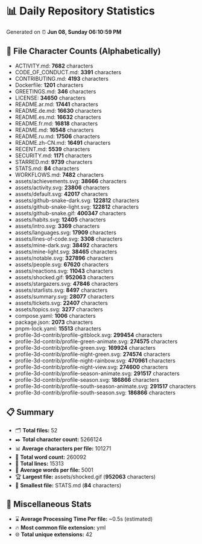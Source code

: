 # 📊 Daily Repository Statistics
Generated on ⏰ **Jun 08, Sunday 06:10:59 PM**

## 📂 File Character Counts (Alphabetically)
- ACTIVITY.md: **7682** characters
- CODE_OF_CONDUCT.md: **3391** characters
- CONTRIBUTING.md: **4193** characters
- Dockerfile: **1201** characters
- GREETINGS.md: **346** characters
- LICENSE: **34650** characters
- README.ar.md: **17441** characters
- README.de.md: **16630** characters
- README.es.md: **16632** characters
- README.fr.md: **16818** characters
- README.md: **16548** characters
- README.ru.md: **17506** characters
- README.zh-CN.md: **16491** characters
- RECENT.md: **5539** characters
- SECURITY.md: **1171** characters
- STARRED.md: **9739** characters
- STATS.md: **84** characters
- WORKFLOWS.md: **7482** characters
- assets/achievements.svg: **38666** characters
- assets/activity.svg: **23806** characters
- assets/default.svg: **42017** characters
- assets/github-snake-dark.svg: **122812** characters
- assets/github-snake-light.svg: **122812** characters
- assets/github-snake.gif: **400347** characters
- assets/habits.svg: **12405** characters
- assets/intro.svg: **3369** characters
- assets/languages.svg: **17909** characters
- assets/lines-of-code.svg: **3308** characters
- assets/mine-dark.svg: **38492** characters
- assets/mine-light.svg: **38465** characters
- assets/notable.svg: **327896** characters
- assets/people.svg: **67620** characters
- assets/reactions.svg: **11043** characters
- assets/shocked.gif: **952063** characters
- assets/stargazers.svg: **47846** characters
- assets/starlists.svg: **8497** characters
- assets/summary.svg: **28077** characters
- assets/tickets.svg: **22407** characters
- assets/topics.svg: **3277** characters
- compose.yaml: **1006** characters
- package.json: **2073** characters
- pnpm-lock.yaml: **15513** characters
- profile-3d-contrib/profile-gitblock.svg: **299454** characters
- profile-3d-contrib/profile-green-animate.svg: **274575** characters
- profile-3d-contrib/profile-green.svg: **169924** characters
- profile-3d-contrib/profile-night-green.svg: **274574** characters
- profile-3d-contrib/profile-night-rainbow.svg: **470961** characters
- profile-3d-contrib/profile-night-view.svg: **274600** characters
- profile-3d-contrib/profile-season-animate.svg: **291517** characters
- profile-3d-contrib/profile-season.svg: **186866** characters
- profile-3d-contrib/profile-south-season-animate.svg: **291517** characters
- profile-3d-contrib/profile-south-season.svg: **186866** characters

## 📋 Summary
- 🗂️ **Total files:** 52
- ✒️ **Total character count:** 5266124
- 📊 **Average characters per file:** 101271
- 📝 **Total word count:** 260092
- 🧾 **Total lines:** 15313
- 📐 **Average words per file:** 5001
- 🏆 **Largest file:** assets/shocked.gif (**952063** characters)
- 🥉 **Smallest file:** STATS.md (**84** characters)

## 🌟 Miscellaneous Stats
- ⌛ **Average Processing Time Per file:** ~0.5s (estimated)
- 🔥 **Most common file extension:** yml
- 🌐 **Total unique extensions:** 42
